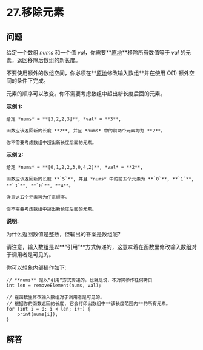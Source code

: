 # 27.移除元素

## 问题

给定一个数组 *nums* 和一个值 *val*，你需要**[原地](https://baike.baidu.com/item/%E5%8E%9F%E5%9C%B0%E7%AE%97%E6%B3%95)**移除所有数值等于 *val* 的元素，返回移除后数组的新长度。

不要使用额外的数组空间，你必须在**[原地](https://baike.baidu.com/item/%E5%8E%9F%E5%9C%B0%E7%AE%97%E6%B3%95)修改输入数组**并在使用 O(1) 额外空间的条件下完成。

元素的顺序可以改变。你不需要考虑数组中超出新长度后面的元素。

**示例 1:**

```
给定 *nums* = **[3,2,2,3]**, *val* = **3**,

函数应该返回新的长度 **2**, 并且 *nums* 中的前两个元素均为 **2**。

你不需要考虑数组中超出新长度后面的元素。

```

**示例 2:**

```
给定 *nums* = **[0,1,2,2,3,0,4,2]**, *val* = **2**,

函数应该返回新的长度 **`5`**, 并且 *nums* 中的前五个元素为 **`0`**, **`1`**, **`3`**, **`0`**, **4**。

注意这五个元素可为任意顺序。

你不需要考虑数组中超出新长度后面的元素。

```

**说明:**

为什么返回数值是整数，但输出的答案是数组呢?

请注意，输入数组是以**“引用”**方式传递的，这意味着在函数里修改输入数组对于调用者是可见的。

你可以想象内部操作如下:

```
// **nums** 是以“引用”方式传递的。也就是说，不对实参作任何拷贝
int len = removeElement(nums, val);

// 在函数里修改输入数组对于调用者是可见的。
// 根据你的函数返回的长度, 它会打印出数组中**该长度范围内**的所有元素。
for (int i = 0; i < len; i++) {
    print(nums[i]);
}

```



## 解答

